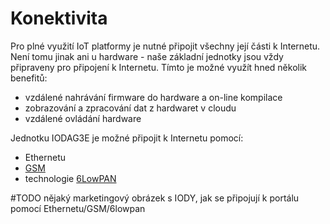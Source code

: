 # Konektivita

Pro plné využití IoT platformy je nutné připojit všechny její části k Internetu. Není tomu jinak ani u hardware - naše základní jednotky jsou vždy připraveny pro připojení k Internetu. Tímto je možné využít hned několik benefitů:

* vzdálené nahrávání firmware do hardware a on-line kompilace
* zobrazování a zpracování dat z hardwaret v cloudu
* vzdálené ovládání hardware

Jednotku IODAG3E je možné připojit k Internetu pomocí:

* Ethernetu
* [GSM](https://docu.byzance.cz/~/edit/primary/hardware-a-programovani/konektivita)
* technologie [6LowPAN](https://docu.byzance.cz/~/edit/primary/hardware-a-programovani/konektivita)

\#TODO nějaký marketingový obrázek s IODY, jak se připojují k portálu pomocí Ethernetu/GSM/6lowpan



